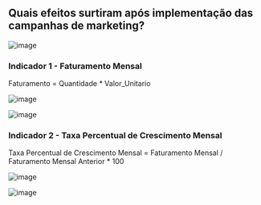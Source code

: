 ## Quais efeitos surtiram após implementação das campanhas de marketing?


![image](https://user-images.githubusercontent.com/119424591/209713765-1242e437-1965-48a6-864c-a8fd7d52a6be.png)


### Indicador 1 - Faturamento Mensal
Faturamento = Quantidade * Valor_Unitario

![image](https://user-images.githubusercontent.com/119424591/209714380-dcf8a8fc-82ed-4324-90af-f23269b4b727.png)

![image](https://user-images.githubusercontent.com/119424591/209714144-f17b9605-a997-4db7-a484-43d9ec6c951c.png)

### Indicador 2 - Taxa Percentual de Crescimento Mensal
Taxa Percentual de Crescimento Mensal = Faturamento Mensal / Faturamento Mensal Anterior * 100


![image](https://user-images.githubusercontent.com/119424591/209717507-aab49b1f-02e1-48bf-8af7-d48899c3b994.png)

![image](https://user-images.githubusercontent.com/119424591/209717283-f3175d9c-db92-4b7e-9794-b378150cbae8.png)

